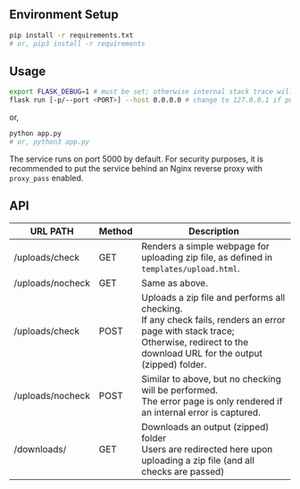 ## Environment Setup

```bash
pip install -r requirements.txt
# or, pip3 install -r requirements
```

## Usage

```bash
export FLASK_DEBUG=1 # must be set; otherwise internal stack trace will not be printed
flask run [-p/--port <PORT>] --host 0.0.0.0 # change to 127.0.0.1 if put behind an Nginx server
```

or, 

```bash
python app.py
# or, python3 app.py
```

The service runs on port 5000 by default. For security purposes, it is recommended to put the service behind an Nginx reverse proxy with `proxy_pass` enabled.

## API

| URL PATH              | Method | Description                                                  |
| --------------------- | ------ | ------------------------------------------------------------ |
| /uploads/check        | GET    | Renders a simple webpage for uploading zip file, as defined in `templates/upload.html`. |
| /uploads/nocheck      | GET    | Same as above.                                               |
| /uploads/check        | POST   | Uploads a zip file and performs all checking.<br />If any check fails, renders an error page with stack trace; <br />Otherwise, redirect to the download URL for the output (zipped) folder. |
| /uploads/nocheck      | POST   | Similar to above, but no checking will be performed.<br />The error page is only rendered if an internal error is captured. |
| /downloads/<filename> | GET    | Downloads an output (zipped) folder<br />Users are redirected here upon uploading a zip file (and all checks are passed) |

